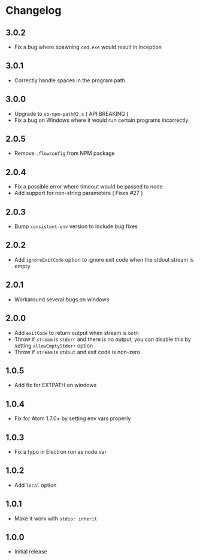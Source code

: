 # Changelog

## 3.0.2

- Fix a bug where spawning `cmd.exe` would result in inception

## 3.0.1

- Correctly handle spaces in the program path

## 3.0.0

- Upgrade to `sb-npm-path@2.x` ( API BREAKING )
- Fix a bug on Windows where it would run certain programs incorrectly

## 2.0.5

- Remove `.flowconfig` from NPM package

## 2.0.4

- Fix a possible error where timeout would be passed to node
- Add support for non-string parameters ( Fixes #27 )

## 2.0.3

- Bump `consistent-env` version to include bug fixes

## 2.0.2

- Add `ignoreExitCode` option to ignore exit code when the stdout stream is empty

## 2.0.1

- Workaround several bugs on windows

## 2.0.0

- Add `exitCode` to return output when stream is `both`
- Throw if `stream` is `stderr` and there is no output, you can disable this by setting `allowEmptyStderr` option
- Throw if `stream` is `stdout` and exit code is non-zero

## 1.0.5

- Add fix for EXTPATH on windows

## 1.0.4

- Fix for Atom 1.7.0+ by setting env vars properly

## 1.0.3

- Fix a typo in Electron run as node var

## 1.0.2

- Add `local` option

## 1.0.1

- Make it work with `stdio: inherit`

## 1.0.0

- Initial release
